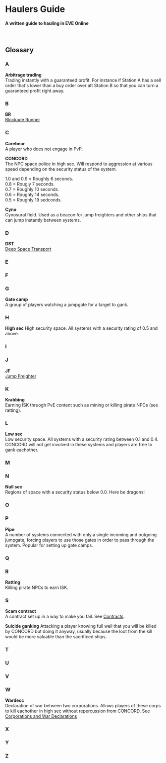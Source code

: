 # Haulers Guide #
#### A written guide to hauling in EVE Online
<br>  

## Glossary


### A

**Arbitrage trading**  
Trading instantly with a guaranteed profit. For instance if Station A has a sell order that's lower than a buy order over att Station B so that you can turn a guaranteed profit right away.

### B

**BR**  
[Blockade Runner](blockade-runners.md)

### C

**Carebear**  
A player who does not engage in PvP.

**CONCORD**  
The NPC space police in high sec. Will respond to aggression at various speed depending on the security status of the system.

1.0 and 0.9 = Roughly 6 seconds.  
0.8 = Rougly 7 seconds.  
0.7 = Roughly 10 seconds.  
0.6 = Roughly 14 seconds.  
0.5 = Roughly 19 sedconds.

**Cyno**  
Cynosural field. Used as a beacon for jump freighters and other ships that can jump instantly between systems.

### D

**DST**  
[Deep Space Transport](deep-space-transports.md)

### E

### F

### G

**Gate camp**  
A group of players watching a jumpgate for a target to gank.

### H

**High sec**
High security space. All systems with a security rating of 0.5 and above.

### I

### J

**JF**  
[Jump Freighter](jump-freighters.md)

### K

**Krabbing**  
Earning ISK thruogh PvE content such as mining or killing pirate NPCs (see ratting).

### L

**Low sec**  
Low security space. All systems with a security rating between 0.1 and 0.4.  
CONCORD will not get involved in these systems and players are free to gank eachother.

### M

### N

**Null sec**  
Regions of space with a security status below 0.0. Here be dragons!

### O

### P

**Pipe**  
A number of systems connected with only a single incoming and outgoing jumpgate, forcing players to use those gates in order to pass through the system. Popular for setting up gate camps.

### Q

### R

**Ratting**  
Killing pirate NPCs to earn ISK.

### S

**Scam contract**  
A contract set up in a way to make you fail. See [Contracts](docs/contracts.md).

**Suicide ganking**
Attacking a player knowing full well that you will be killed by CONCORD but doing it anyway, usually because the loot from the kill would be more valuable than the sacrificed ships.

### T

### U

### V

### W

**Wardecc**  
Declaration of war between two corporations. Allows players of these corps to kill eachother in high sec without repercussion from CONCORD. See [Corporations and War Declarations](essentials.md#corporations-and-war-declarations)


### X

### Y

### Z